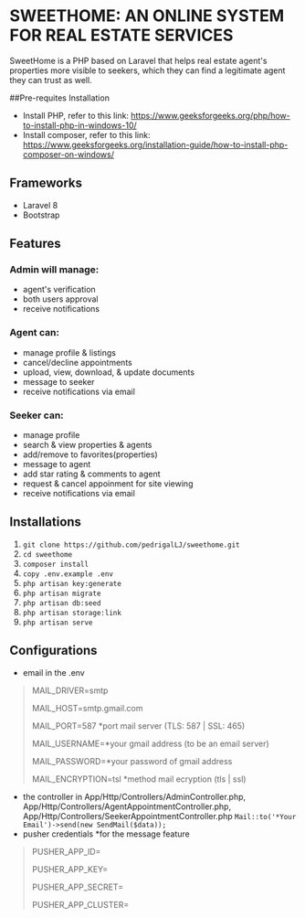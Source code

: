 # SWEETHOME: AN ONLINE SYSTEM FOR REAL ESTATE SERVICES

SweetHome is a PHP based on Laravel that helps real estate agent's properties more visible to seekers, which they can find a legitimate agent they can trust as well.

##Pre-requites Installation
- Install PHP, refer to this link: https://www.geeksforgeeks.org/php/how-to-install-php-in-windows-10/
- Install composer, refer to this link: https://www.geeksforgeeks.org/installation-guide/how-to-install-php-composer-on-windows/

## Frameworks
 - Laravel 8
 - Bootstrap
## Features
### Admin will manage:
 - agent's verification
 - both users approval
 - receive notifications
### Agent can:
 - manage profile & listings
 - cancel/decline appointments
 - upload, view, download, & update documents
 - message to seeker
 - receive notifications via email
### Seeker can:
 - manage profile
 - search & view properties & agents
 - add/remove to favorites(properties)
 - message to agent
 - add star rating & comments to agent
 - request & cancel appoinment for site viewing
 - receive notifications via email
## Installations
 1. `git clone https://github.com/pedrigalLJ/sweethome.git`
 2. `cd sweethome`
 3. `composer install`
 4. `copy .env.example .env`
 5. `php artisan key:generate`
 6. `php artisan migrate`
 7. `php artisan db:seed`
 8. `php artisan storage:link`
 9. `php artisan serve`
## Configurations
 - email in the .env
 > MAIL_DRIVER=smtp
 > 
 > MAIL_HOST=smtp.gmail.com
 > 
 > MAIL_PORT=587 *port mail server (TLS: 587 | SSL: 465)
 > 
 > MAIL_USERNAME=*your gmail address (to be an email server)
 > 
 > MAIL_PASSWORD=*your password of gmail address
 > 
 > MAIL_ENCRYPTION=tsl *method mail ecryption (tls | ssl)
 - the controller in App/Http/Controllers/AdminController.php, App/Http/Controllers/AgentAppointmentController.php, App/Http/Controllers/SeekerAppointmentController.php
     `Mail::to('*Your Email')->send(new SendMail($data));`
 - pusher credentials *for the message feature
 > PUSHER_APP_ID=
 > 
 > PUSHER_APP_KEY=
 > 
 > PUSHER_APP_SECRET=
 > 
 > PUSHER_APP_CLUSTER=
